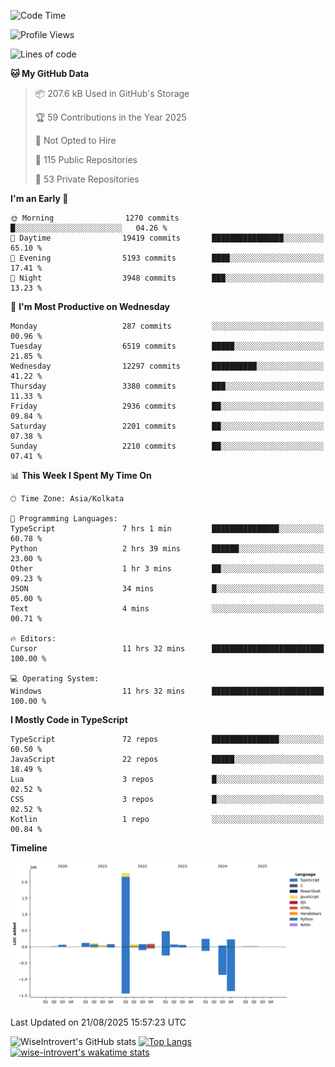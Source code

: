 <!--START_SECTION:waka-->
![Code Time](http://img.shields.io/badge/Code%20Time-2%2C453%20hrs%2034%20mins-blue)

![Profile Views](http://img.shields.io/badge/Profile%20Views-0-blue)

![Lines of code](https://img.shields.io/badge/From%20Hello%20World%20I%27ve%20Written-4.0%20million%20lines%20of%20code-blue)

**🐱 My GitHub Data** 

> 📦 207.6 kB Used in GitHub's Storage 
 > 
> 🏆 59 Contributions in the Year 2025
 > 
> 🚫 Not Opted to Hire
 > 
> 📜 115 Public Repositories 
 > 
> 🔑 53 Private Repositories 
 > 
**I'm an Early 🐤** 

```text
🌞 Morning                1270 commits        █░░░░░░░░░░░░░░░░░░░░░░░░   04.26 % 
🌆 Daytime                19419 commits       ████████████████░░░░░░░░░   65.10 % 
🌃 Evening                5193 commits        ████░░░░░░░░░░░░░░░░░░░░░   17.41 % 
🌙 Night                  3948 commits        ███░░░░░░░░░░░░░░░░░░░░░░   13.23 % 
```
📅 **I'm Most Productive on Wednesday** 

```text
Monday                   287 commits         ░░░░░░░░░░░░░░░░░░░░░░░░░   00.96 % 
Tuesday                  6519 commits        █████░░░░░░░░░░░░░░░░░░░░   21.85 % 
Wednesday                12297 commits       ██████████░░░░░░░░░░░░░░░   41.22 % 
Thursday                 3380 commits        ███░░░░░░░░░░░░░░░░░░░░░░   11.33 % 
Friday                   2936 commits        ██░░░░░░░░░░░░░░░░░░░░░░░   09.84 % 
Saturday                 2201 commits        ██░░░░░░░░░░░░░░░░░░░░░░░   07.38 % 
Sunday                   2210 commits        ██░░░░░░░░░░░░░░░░░░░░░░░   07.41 % 
```


📊 **This Week I Spent My Time On** 

```text
🕑︎ Time Zone: Asia/Kolkata

💬 Programming Languages: 
TypeScript               7 hrs 1 min         ███████████████░░░░░░░░░░   60.78 % 
Python                   2 hrs 39 mins       ██████░░░░░░░░░░░░░░░░░░░   23.00 % 
Other                    1 hr 3 mins         ██░░░░░░░░░░░░░░░░░░░░░░░   09.23 % 
JSON                     34 mins             █░░░░░░░░░░░░░░░░░░░░░░░░   05.00 % 
Text                     4 mins              ░░░░░░░░░░░░░░░░░░░░░░░░░   00.71 % 

🔥 Editors: 
Cursor                   11 hrs 32 mins      █████████████████████████   100.00 % 

💻 Operating System: 
Windows                  11 hrs 32 mins      █████████████████████████   100.00 % 
```

**I Mostly Code in TypeScript** 

```text
TypeScript               72 repos            ███████████████░░░░░░░░░░   60.50 % 
JavaScript               22 repos            █████░░░░░░░░░░░░░░░░░░░░   18.49 % 
Lua                      3 repos             █░░░░░░░░░░░░░░░░░░░░░░░░   02.52 % 
CSS                      3 repos             █░░░░░░░░░░░░░░░░░░░░░░░░   02.52 % 
Kotlin                   1 repo              ░░░░░░░░░░░░░░░░░░░░░░░░░   00.84 % 
```



**Timeline**

![Lines of Code chart](https://raw.githubusercontent.com/wise-introvert/wise-introvert/master/assets/bar_graph.png)


 Last Updated on 21/08/2025 15:57:23 UTC
<!--END_SECTION:waka-->

![WiseIntrovert's GitHub stats](https://github-readme-stats.vercel.app/api?username=wise-introvert&count_private=true&show_icons=true)
[![Top Langs](https://github-readme-stats.vercel.app/api/top-langs/?username=wise-introvert&langs_count=10)](https://github.com/anuraghazra/github-readme-stats)
[![wise-introvert's wakatime stats](https://github-readme-stats.vercel.app/api/wakatime?username=wiseintrovert)](https://github.com/anuraghazra/github-readme-stats)
